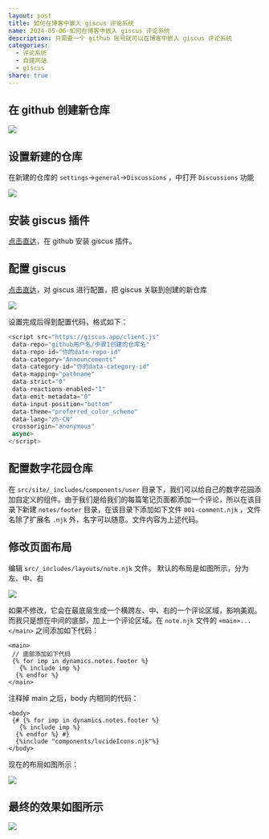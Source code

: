 ```yaml
---  
layout: post  
title: 如何在博客中嵌入 giscus 评论系统  
name: 2024-05-06-如何在博客中嵌入 giscus 评论系统  
description: 只需要一个 github 账号就可以在博客中嵌入 giscus 评论系统  
categories:  
  - 评论系统  
  - 自建网站  
  - giscus  
share: true  
---  
```

  
## 在 github 创建新仓库  
  
![](https://pic4.zhimg.com/80/v2-8177b83e8b8c4becda9e4e003ef9c6df_720w.webp)  
  
## 设置新建的仓库  
  
在新建的仓库的 `settings`->`general`->`Discussions` ，中打开 `Discussions` 功能  
  
![](https://pic4.zhimg.com/80/v2-e79fd557cc20d5d935a8f1f9a7f965b3_720w.webp)  
  
## 安装 giscus 插件  
  
[点击直达](https://github.com/apps/giscus)，在 github 安装 giscus 插件。  
  
## 配置 giscus  
  
[点击直达](https://giscus.app/zh-CN)，对 giscus 进行配置，把 giscus 关联到创建的新仓库  
  
![](https://pic1.zhimg.com/80/v2-bdfa6bcdbdb5b5ede0c7f180be83814c_720w.webp)  
  
设置完成后得到配置代码，格式如下：  
  
```js  
<script src="https://giscus.app/client.js"  
 data-repo="github用户名/步骤1创建的仓库名"  
 data-repo-id="你的date-repo-id"  
 data-category="Announcements"  
 data-category-id="你的data-category-id"  
 data-mapping="pathname"  
 data-strict="0"  
 data-reactions-enabled="1"  
 data-emit-metadata="0"  
 data-input-position="bottom"  
 data-theme="preferred_color_scheme"  
 data-lang="zh-CN"  
 crossorigin="anonymous"  
 async>  
</script>  
```  
  
## 配置数字花园仓库  
  
  在 `src/site/_includes/components/user` 目录下，我们可以给自己的数字花园添加自定义的组件。由于我们是给我们的每篇笔记页面都添加一个评论，所以在该目录下新建 `notes/footer` 目录，在该目录下添加如下文件 `001-comment.njk` ，文件名除了扩展名 `.njk` 外，名字可以随意。文件内容为上述代码。  
  
## 修改页面布局  
  
编辑 `src/_includes/layouts/note.njk` 文件。 默认的布局是如图所示，分为左、中、右  
  
![](https://pic3.zhimg.com/80/v2-9364b719097115ba2b1ca944a32cbd3e_720w.webp)  
  
如果不修改，它会在最底层生成一个横跨左、中、右的一个评论区域，影响美观。而我只是想在中间的底部，加上一个评论区域。在 `note.njk` 文件的 `<main>...</main>` 之间添加如下代码：  
  
```text  
<main>  
 // 底部添加如下代码  
 {% for imp in dynamics.notes.footer %}  
   {% include imp %}  
  {% endfor %}  
</main>  
```  
  
注释掉 main 之后，body 内相同的代码：  
  
```text  
<body>  
 {# {% for imp in dynamics.notes.footer %}  
   {% include imp %}  
  {% endfor %} #}  
  {%include "components/lucideIcons.njk"%}  
</body>  
```  
  
现在的布局如图所示：    
  
![](https://pic4.zhimg.com/80/v2-3c22b7b51100050e1b5ad57394f0645b_720w.webp)  
  
## 最终的效果如图所示  
  
![](https://pic3.zhimg.com/80/v2-17d7e8aba9e3306d4c50e82e43431042_720w.webp)  
